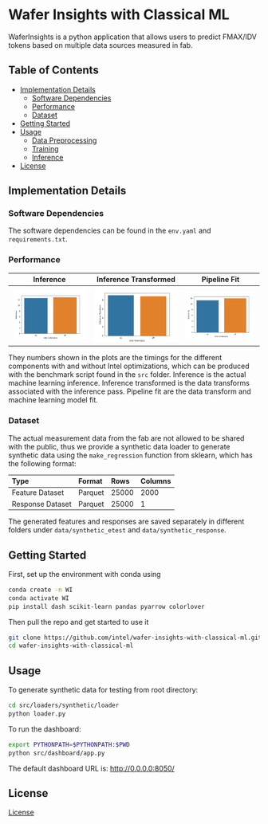 # Wafer Insights with Classical ML

WaferInsights is a python application that allows users to predict FMAX/IDV tokens based on multiple data sources measured in fab.

## Table of Contents
- [Implementation Details](#implementation-details)
    - [Software Dependencies](#software-dependencies)
    - [Performance](#performance)
    - [Dataset](#dataset)
- [Getting Started](#getting-started)
- [Usage](#usage)
    - [Data Preprocessing](#data-preprocessing)
    - [Training](#training)
    - [Inference](#inference)
- [License](#license)

## Implementation Details 
 
### Software Dependencies
The software dependencies can be found in the `env.yaml` and `requirements.txt`.

### Performance 
Inference           |  Inference Transformed          | Pipeline Fit|
:-------------------------:|:-------------------------:|:-------------------------:
![](plots/inference.png)  |  ![](plots/inference_transform.png) | ![](plots/pipeline_fit.png)

They numbers shown in the plots are the timings for the different components with and without Intel optimizations, which can be produced with the benchmark script found in the `src` folder. Inference is the actual machine learning inference. Inference transformed is the data transforms associated with the inference pass. Pipeline fit are the data transform and machine learning model fit.

### Dataset
The actual measurement data from the fab are not allowed to be shared with the public, thus we provide a synthetic data loader to generate synthetic data using the `make_regression` function from sklearn, which has the following format:

| **Type**                 | **Format** | **Rows** | **Columns**|
| :---                     | :---       | :---      | :---   
| Feature Dataset          |  Parquet | 25000 | 2000
| Response Dataset         |  Parquet | 25000 | 1

The generated features and responses are saved separately in different folders under `data/synthetic_etest` and `data/synthetic_response`.


## Getting Started 
First, set up the environment with conda using 
```bash
conda create -n WI 
conda activate WI
pip install dash scikit-learn pandas pyarrow colorlover
````
Then pull the repo and get started to use it

```bash
git clone https://github.com/intel/wafer-insights-with-classical-ml.git
cd wafer-insights-with-classical-ml
```

## Usage
To generate synthetic data for testing from root directory:
```bash
cd src/loaders/synthetic/loader
python loader.py
```

To run the dashboard:

```bash
export PYTHONPATH=$PYTHONPATH:$PWD
python src/dashboard/app.py
```

The default dashboard URL is:
http://0.0.0.0:8050/


## License
[License](LICENSE)

